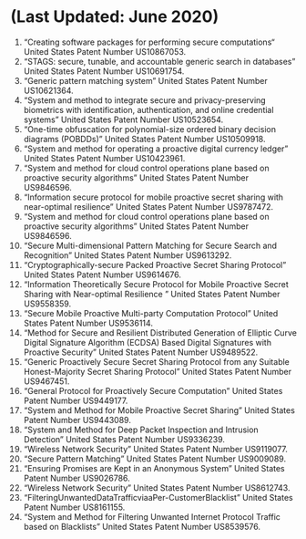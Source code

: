 # (Last Updated: June 2020)
1. “Creating software packages for performing secure computations“ United States Patent Number  US10867053.
1. “STAGS: secure, tunable, and accountable generic search in databases” United States Patent Number US10691754.
1. “Generic pattern matching system” United States Patent Number US10621364.
1. “System and method to integrate secure and privacy-preserving biometrics with identification, authentication, and online credential systems” United States Patent Number US10523654.
1. “One-time obfuscation for polynomial-size ordered binary decision diagrams (POBDDs)” United States Patent Number US10509918.
1. “System and method for operating a proactive digital currency ledger” United States Patent Number US10423961.
1. “System and method for cloud control operations plane based on proactive security algorithms” United States Patent Number US9846596.
1. “Information secure protocol for mobile proactive secret sharing with near-optimal resilience” United States Patent Number US9787472.
1. “System and method for cloud control operations plane based on proactive security algorithms” United States Patent Number US9846596.
1. “Secure Multi-dimensional Pattern Matching for Secure Search and Recognition” United States Patent Number US9613292.
1. “Cryptographically-secure Packed Proactive Secret Sharing Protocol” United States Patent Number US9614676.
1. “Information Theoretically Secure Protocol for Mobile Proactive Secret Sharing with Near-optimal Resilience ” United States Patent Number US9558359.
1. “Secure Mobile Proactive Multi-party Computation Protocol” United States Patent Number US9536114.
1. “Method for Secure and Resilient Distributed Generation of Elliptic Curve Digital Signature Algorithm (ECDSA) Based Digital Signatures with Proactive Security” United States Patent Number US9489522.
1. “Generic Proactively Secure Secret Sharing Protocol from any Suitable Honest-Majority Secret Sharing Protocol” United States Patent Number US9467451.
1. “General Protocol for Proactively Secure Computation” United States Patent Number US9449177.
1. “System and Method for Mobile Proactive Secret Sharing” United States Patent Number US9443089.
1. “System and Method for Deep Packet Inspection and Intrusion Detection” United States Patent Number US9336239.
1. “Wireless Network Security” United States Patent Number US9119077.
1. “Secure Pattern Matching” United States Patent Number US9009089.
1. “Ensuring Promises are Kept in an Anonymous System” United States Patent Number US9026786.
1. “Wireless Network Security” United States Patent Number US8612743.
1. “FilteringUnwantedDataTrafficviaaPer-CustomerBlacklist” United States Patent Number US8161155.
1. “System and Method for Filtering Unwanted Internet Protocol Traffic based on Blacklists” United States Patent Number US8539576.

